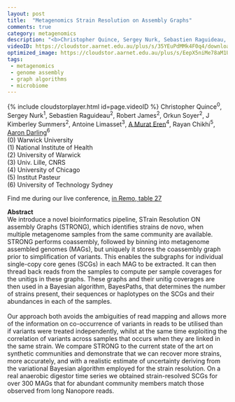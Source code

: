 ```yaml
---
layout: post
title:  "Metagenomics Strain Resolution on Assembly Graphs"
comments: true
category: metagenomics
description: "<b>Christopher Quince, Sergey Nurk, Sebastien Raguideau, Robert James, Orkun Soyer, J Kimberley Summers, Antoine Limasset, A Murat Eren, Rayan Chikhi, Aaron Darling</b><br/>We introduce a novel bioinformatics pipeline, STra..."
videoID: https://cloudstor.aarnet.edu.au/plus/s/35YEuPdMMk4F0q4/download
optimized_image: https://cloudstor.aarnet.edu.au/plus/s/EepX5niMe78aM1U/download
tags:
 - metagenomics
 - genome assembly
 - graph algorithms
 - microbiome
---
```

{% include cloudstorplayer.html id=page.videoID %}
Christopher Quince<sup>0</sup>, Sergey Nurk<sup>1</sup>, Sebastien Raguideau<sup>2</sup>, Robert James<sup>2</sup>, Orkun Soyer<sup>2</sup>, J Kimberley Summers<sup>2</sup>, Antoine Limasset<sup>3</sup>, [A Murat Eren](http://merenlab.org/)<sup>4</sup>, Rayan Chikhi<sup>5</sup>, [<u>Aaron Darling</u>](http://darlinglab.org)<sup>6</sup><br/>
\(0\) Warwick University<br/>
\(1\) National Institute of Health<br/>
\(2\) University of Warwick<br/>
\(3\) Univ. Lille, CNRS<br/>
\(4\) University of Chicago<br/>
\(5\) Institut Pasteur<br/>
\(6\) University of Technology Sydney

Find me during our live conference, [in Remo, table 27](https://remo.co)

<b>Abstract</b><br/>
We introduce a novel bioinformatics pipeline, STrain Resolution ON assembly Graphs \(STRONG\), which identifies strains de novo, when multiple metagenome samples from the same community are available. STRONG performs coassembly, followed by binning into metagenome assembled genomes \(MAGs\), but uniquely it stores the coassembly graph prior to simplification of variants. This enables the subgraphs for individual single-copy core genes \(SCGs\) in each MAG to be extracted. It can then thread back reads from the samples to compute per sample coverages for the unitigs in these graphs. These graphs and their unitig coverages are then used in a Bayesian algorithm, BayesPaths, that determines the number of strains present, their sequences or haplotypes on the SCGs and their abundances in each of the samples.<br/><br/>Our approach both avoids the ambiguities of read mapping and allows more of the information on co-occurrence of variants in reads to be utilised than if variants were treated independently, whilst at the same time exploiting the correlation of variants across samples that occurs when they are linked in the same strain. We compare STRONG to the current state of the art on synthetic communities and demonstrate that we can recover more strains, more accurately, and with a realistic estimate of uncertainty deriving from the variational Bayesian algorithm employed for the strain resolution. On a real anaerobic digestor time series we obtained strain-resolved SCGs for over 300 MAGs that for abundant community members match those observed from long Nanopore reads.<br/>
